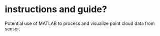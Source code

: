 # instructions and guide?

Potential use of MATLAB to process and visualize point cloud data from sensor.

